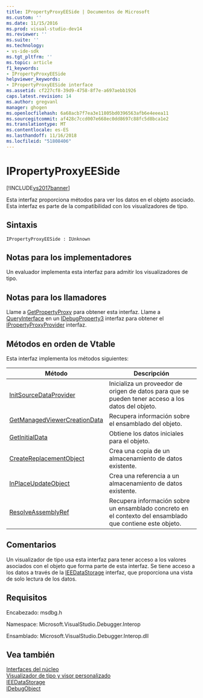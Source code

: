 ```yaml
---
title: IPropertyProxyEESide | Documentos de Microsoft
ms.custom: ''
ms.date: 11/15/2016
ms.prod: visual-studio-dev14
ms.reviewer: ''
ms.suite: ''
ms.technology:
- vs-ide-sdk
ms.tgt_pltfrm: ''
ms.topic: article
f1_keywords:
- IPropertyProxyEESide
helpviewer_keywords:
- IPropertyProxyEESide interface
ms.assetid: cf227cf8-39d9-4758-8f7e-a697aebb1926
caps.latest.revision: 14
ms.author: gregvanl
manager: ghogen
ms.openlocfilehash: 6a68acb7f7ea3e11805bd0396563afb6e4eeea11
ms.sourcegitcommit: af428c7ccd007e668ec0dd8697c88fc5d8bca1e2
ms.translationtype: MT
ms.contentlocale: es-ES
ms.lasthandoff: 11/16/2018
ms.locfileid: "51808406"
---
```

# <a name="ipropertyproxyeeside"></a>IPropertyProxyEESide
[!INCLUDE[vs2017banner](../../../includes/vs2017banner.md)]

Esta interfaz proporciona métodos para ver los datos en el objeto asociado. Esta interfaz es parte de la compatibilidad con los visualizadores de tipo.  
  
## <a name="syntax"></a>Sintaxis  
  
```  
IPropertyProxyEESide : IUnknown  
```  
  
## <a name="notes-for-implementers"></a>Notas para los implementadores  
 Un evaluador implementa esta interfaz para admitir los visualizadores de tipo.  
  
## <a name="notes-for-callers"></a>Notas para los llamadores  
 Llame a [GetPropertyProxy](../../../extensibility/debugger/reference/ipropertyproxyprovider-getpropertyproxy.md) para obtener esta interfaz. Llame a [QueryInterface](http://msdn.microsoft.com/library/62fce95e-aafa-4187-b50b-e6611b74c3b3) en un [IDebugProperty3](../../../extensibility/debugger/reference/idebugproperty3.md) interfaz para obtener el [IPropertyProxyProvider](../../../extensibility/debugger/reference/ipropertyproxyprovider.md) interfaz.  
  
## <a name="methods-in-vtable-order"></a>Métodos en orden de Vtable  
 Esta interfaz implementa los métodos siguientes:  
  
|Método|Descripción|  
|------------|-----------------|  
|[InitSourceDataProvider](../../../extensibility/debugger/reference/ipropertyproxyeeside-initsourcedataprovider.md)|Inicializa un proveedor de origen de datos para que se pueden tener acceso a los datos del objeto.|  
|[GetManagedViewerCreationData](../../../extensibility/debugger/reference/ipropertyproxyeeside-getmanagedviewercreationdata.md)|Recupera información sobre el ensamblado del objeto.|  
|[GetInitialData](../../../extensibility/debugger/reference/ipropertyproxyeeside-getinitialdata.md)|Obtiene los datos iniciales para el objeto.|  
|[CreateReplacementObject](../../../extensibility/debugger/reference/ipropertyproxyeeside-createreplacementobject.md)|Crea una copia de un almacenamiento de datos existente.|  
|[InPlaceUpdateObject](../../../extensibility/debugger/reference/ipropertyproxyeeside-inplaceupdateobject.md)|Crea una referencia a un almacenamiento de datos existente.|  
|[ResolveAssemblyRef](../../../extensibility/debugger/reference/ipropertyproxyeeside-resolveassemblyref.md)|Recupera información sobre un ensamblado concreto en el contexto del ensamblado que contiene este objeto.|  
  
## <a name="remarks"></a>Comentarios  
 Un visualizador de tipo usa esta interfaz para tener acceso a los valores asociados con el objeto que forma parte de esta interfaz. Se tiene acceso a los datos a través de la [IEEDataStorage](../../../extensibility/debugger/reference/ieedatastorage.md) interfaz, que proporciona una vista de solo lectura de los datos.  
  
## <a name="requirements"></a>Requisitos  
 Encabezado: msdbg.h  
  
 Namespace: Microsoft.VisualStudio.Debugger.Interop  
  
 Ensamblado: Microsoft.VisualStudio.Debugger.Interop.dll  
  
## <a name="see-also"></a>Vea también  
 [Interfaces del núcleo](../../../extensibility/debugger/reference/core-interfaces.md)   
 [Visualizador de tipo y visor personalizado](../../../extensibility/debugger/type-visualizer-and-custom-viewer.md)   
 [IEEDataStorage](../../../extensibility/debugger/reference/ieedatastorage.md)   
 [IDebugObject](../../../extensibility/debugger/reference/idebugobject.md)

